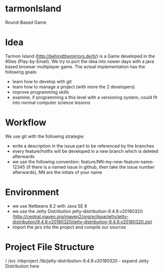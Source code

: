 # tarmonIsland
Round-Based Game

# Idea
Tarmon Island (http://behindthemirrors.de/ti/) is a Game developed in the 90ies (Play-by-Email). We try to port the idea into nower days with a java based browser multiplayer game. The actual implementation has the following goals:
- learn how to develop with git
- learn how to manage a project (with more the 2 developers)
- improve programming skills
- examine, if programming a this level with a versioning system, could fit into normal computer science lessons

# Workflow
We use git with the following strategie:
- write a description in the issue part to be referenced by the branches
- every feature/hotfix will be developed in a new branch which is deleted afterwards
- we use the following convention: feature/NN-my-new-feature-name-12345 (if there is a named issue in github, then take the issue number afterwards), NN are the initals of your name

# Environment
- we use Netbeans 8.2 with Java SE 8
- we use the Jetty Distribution jetty-distribution-9.4.9.v20180320 (http://central.maven.org/maven2/org/eclipse/jetty/jetty-distribution/9.4.9.v20180320/jetty-distribution-9.4.9.v20180320.zip)
- import the jars into the project and compile our sources

# Project File Structure
/
/src
/nbproject
/lib/jetty-distribution-9.4.9.v20180320 - expand Jetty Distribution here


